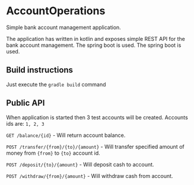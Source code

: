# AccountOperations
Simple bank account management application.

 The application has written in kotlin and exposes simple 
 REST API for the bank account management. The spring boot is used. 
 The spring boot is used.

## Build instructions
Just execute the `gradle build` command

## Public API

When application is started then 3 test accounts will be created. Accounts ids are: `1, 2, 3`

 `GET /balance/{id}` - Will return account balance.
 
 `POST /transfer/{from}/{to}/{amount}` - Will transfer specified amount of money from `{from}` to `{to}` account id.
 
 `POST /deposit/{to}/{amount}` - Will deposit cash to account.
 
 `POST /withdraw/{from}/{amount}` - Will withdraw cash from account.

